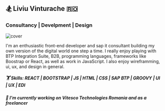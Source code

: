 ## 🏂 Liviu Vinturache 🇷🇴

### Consultancy | Develpment | Design

![cover](https://github.com/vteliviu/vteliviu/blob/main/cover.jpg,'width=250')

I'm an enthusiastic front-end developer and sap it consultant building my own version of the digital world one step a time. I really enjoy playing with BTP Integration Suite, B2B, programming languages, frameworks like Boostrap or React, as well as work in JavaScript.
I also enjoy wireframming, ui, ux, and design in general.

##### 🏋️  Skills: REACT | BOOTSTRAP | JS | HTML | CSS | SAP BTP | GROOVY | UI | UX | EDI

##### 💼  I'm currently working on Vitesco Technologies Romania and as a freelancer
